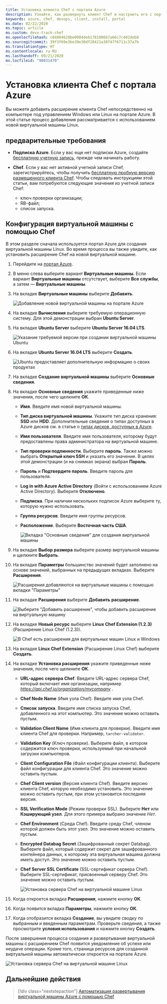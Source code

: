 ```yaml
---
title: Установка клиента Chef с портала Azure
description: Узнайте, как развернуть клиент Chef и настроить его с портала Azure
keywords: azure, chef, devops, client, install, portal
ms.date: 02/22/2020
ms.topic: article
ms.custom: devx-track-chef
ms.openlocfilehash: c84804628be0904deb1781006b7a66c7c402deb8
ms.sourcegitcommit: 39f3f69e3be39e30df28421a30747f6711c37a7b
ms.translationtype: HT
ms.contentlocale: ru-RU
ms.lasthandoff: 09/21/2020
ms.locfileid: "90831470"
---
```

# <a name="install-the-chef-client-from-the-azure-portal"></a>Установка клиента Chef с портала Azure
Вы можете добавить расширение клиента Chef непосредственно на компьютере под управлением Windows или Linux на портале Azure. В этой статье процесс добавления рассматривается с использованием новой виртуальной машины Linux.

## <a name="prerequisites"></a>предварительные требования

- **Подписка Azure**. Если у вас еще нет подписки Azure, создайте [бесплатную учетную запись](https://azure.microsoft.com/free/?ref=microsoft.com&utm_source=microsoft.com&utm_medium=docs&utm_campaign=visualstudio), прежде чем начинать работу.

- **Chef**. Если у вас нет активной учетной записи Chef, зарегистрируйтесь, чтобы получить [бесплатную пробную версию размещенного клиента Chef](https://manage.chef.io/signup). Чтобы следовать инструкциям этой статьи, вам потребуются следующие значения из учетной записи Chef:
  - ключ проверки организации;
  - RB-файл;
  - список запуска.

## <a name="configure-a-new-virtual-machine-with-chef"></a>Конфигурация виртуальной машины с помощью Chef

В этом разделе сначала используется портал Azure для создания виртуальной машины Linux. Во время процесса вы также увидите, как установить расширение Chef на новой виртуальной машине.

1. Перейдите на [портал Azure](https://portal.azure.com).

1. В меню слева выберите вариант **Виртуальные машины**. Если вариант **Виртуальные машины** отсутствует, выберите **Все службы**, а затем — **Виртуальные машины**.

1. На вкладке **Виртуальные машины** выберите **Добавить**.

    ![Добавление новой виртуальной машины на портале Azure](./media/client-install-from-azure-portal/add-vm.png)

1. На вкладке **Вычисления** выберите требуемую операционную систему. Для этой демонстрации выбран **Ubuntu Server**.

1. На вкладке **Ubuntu Server** выберите **Ubuntu Server 16.04 LTS**.

    ![Указание требуемой версии при создании виртуальной машины Ubuntu](./media/client-install-from-azure-portal/ubuntu-server-version.png)

1. На вкладке **Ubuntu Server 16.04 LTS** выберите **Создать**.

    ![Ubuntu предоставляет дополнительную информацию о своих продуктах](./media/client-install-from-azure-portal/create-vm.png)

1. На вкладке **Создание виртуальной машины** выберите **Основные сведения**.

1. На вкладке **Основные сведения** укажите приведенные ниже значения, после чего щелкните **ОК**.

   - **Имя.** Введите имя новой виртуальной машины.
   - **Тип диска виртуальной машины**. Укажите тип диска хранения: **SSD** или **HDD**. Дополнительные сведения о типах доступных в Azure дисков см. в статье о [типах дисков, доступных в Azure](/azure/virtual-machines/windows/disks-types).
   - **Имя пользователя**. Введите имя пользователя, которому будут предоставлены права администратора на виртуальной машине.
   - **Тип проверки подлинности**. Выберите **пароль**. Также можно выбрать **Открытый ключ SSH** и указать его значение. В целях этой демонстрации (и на снимках экрана) выбран **Пароль**.
   - **Пароль** и **Подтвердите пароль**. Введите пароль для пользователя.
   - **Log in with Azure Active Directory** (Войти с использованием Azure Active Directory). Выберите **Отключено**.
   - **Подписка**. При наличии нескольких подписок Azure выберите ту, которую нужно использовать.
   - **Группа ресурсов**. Введите имя группы ресурсов.
   - **Расположение**. Выберите **Восточная часть США**.

     ![Вкладка "Основные сведения" для создания виртуальной машины](./media/client-install-from-azure-portal/add-vm-basics.png)

1. На вкладке **Выбор размера** выберите размер виртуальной машины и щелкните **Выбрать**.

1. На вкладке **Параметры** большинство значений будет заполнено на основе значений, выбранных на предыдущих вкладках. Выберите **Расширения**.

     ![Расширения добавляются на виртуальные машины с помощью вкладки "Параметры"](./media/client-install-from-azure-portal/add-vm-select-extensions.png)

1. На вкладке **Расширения** выберите **Добавить расширение**.

     ![Выберите "Добавить расширение", чтобы добавить расширение на виртуальную машину](./media/client-install-from-azure-portal/add-vm-add-extension.png)

1. На вкладке **Новый ресурс** выберите **Linux Chef Extension (1.2.3)** (Расширение Linux Chef (1.2.3)).

     ![В Chef есть расширения для виртуальных машин Linux и Windows](./media/client-install-from-azure-portal/select-linux-chef-extension.png)

1. На вкладке **Linux Chef Extension** (Расширение Linux Chef) выберите **Создать**.

1. На вкладке **Установка расширения** укажите приведенные ниже значения, после чего щелкните **ОК**.

    - **URL-адрес сервера Chef**. Введите URL-адрес сервера Chef, который включает имя организации, например *https://api.chef.io/organization/mycompany* .
    - **Chef Node Name** (Имя узла Chef). Введите имя узла Chef.
    - **Список запуска**. Введите имя списка запуска Chef, добавленного на этот компьютер. Это значение можно оставить пустым.
    - **Validation Client Name** (Имя клиента для проверки). Введите имя клиента Chef для проверки. Например, `tarcher-validator`.
    - **Validation Key** (Ключ проверки). Выберите файл, в котором содержится ключ проверки, используемый при начальной загрузки компьютеров.
    - **Client Configuration File** (Файл конфигурации клиента). Выберите файл конфигурации для клиента Chef. Это значение можно оставить пустым.
    - **Chef Client version** (Версия клиента Chef). Введите версию клиента Chef, которую необходимо установить. Это значение можно оставить пустым, при этом установится последняя версия.
    - **SSL Verification Mode** (Режим проверки SSL). Выберите **Нет** или **Кэширующий узел**. Для этого примера выбрано значение *Нет*.
    - **Chef Environment** (Среда Chef). Введите среду Chef, членом которой должен быть этот узел. Это значение можно оставить пустым.
    - **Encrypted Databag Secret** (Зашифрованный секрет Databag). Выберите файл, который содержит секрет для зашифрованного контейнера данных, к которому эта виртуальная машина должна иметь доступ. Это значение можно оставить пустым.
    - **Chef Server SSL Certificate** (SSL-сертификат сервера Chef). Выберите SSL-сертификат, присвоенный серверу Chef. Это значение можно оставить пустым.

      ![Установка сервера Chef на виртуальной машине Linux](./media/client-install-from-azure-portal/install-extension.png)

1. Когда откроется вкладка **Расширения**, нажмите кнопку **ОК**.

1. Когда появится вкладка **Параметры**, нажмите кнопку **ОК**.

1. Когда отобразится вкладка **Создание**, вы увидите сводку по выбранным и введенным параметрам. Проверьте сведения, а также просмотрите **условия использования** и нажмите кнопку **Создать**.

После завершения процесса создания и развертывания виртуальной машины с расширением Chef появится уведомление об успехе или неудаче операции. Кроме того, страница ресурсов для созданной виртуальной машины автоматически откроется на портале Azure.

![Установка сервера Chef на виртуальной машине Linux](./media/client-install-from-azure-portal/resource-created.png)

## <a name="next-steps"></a>Дальнейшие действия

> [!div class="nextstepaction"] 
> [Автоматизация развертывания виртуальной машины Azure с помощью Chef](windows-vm-configure.md)